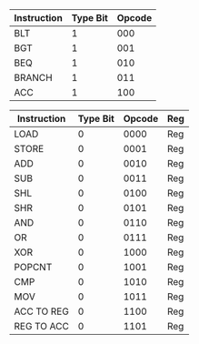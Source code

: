 | Instruction | Type Bit | Opcode |
|-------------|----------|--------|
| BLT         | 1        | 000    |
| BGT         | 1        | 001    |
| BEQ         | 1        | 010    |
| BRANCH      | 1        | 011    |
| ACC         | 1        | 100    |

| Instruction | Type Bit | Opcode | Reg     |
|-------------|----------|--------|---------|
| LOAD        | 0        | 0000   | Reg     |
| STORE       | 0        | 0001   | Reg     |
| ADD         | 0        | 0010   | Reg     |
| SUB         | 0        | 0011   | Reg     |
| SHL         | 0        | 0100   | Reg     |
| SHR         | 0        | 0101   | Reg     |
| AND         | 0        | 0110   | Reg     |
| OR          | 0        | 0111   | Reg     |
| XOR         | 0        | 1000   | Reg     |
| POPCNT      | 0        | 1001   | Reg     |
| CMP         | 0        | 1010   | Reg     |
| MOV         | 0        | 1011   | Reg     |
| ACC TO REG  | 0        | 1100   | Reg     |
| REG TO ACC  | 0        | 1101   | Reg     |


